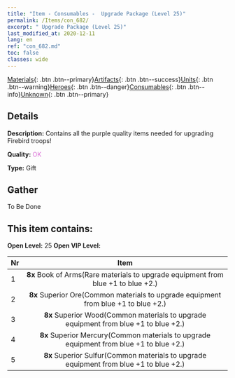```yaml
---
title: "Item - Consumables -  Upgrade Package (Level 25)"
permalink: /Items/con_682/
excerpt: " Upgrade Package (Level 25)"
last_modified_at: 2020-12-11
lang: en
ref: "con_682.md"
toc: false
classes: wide
---
```

 [Materials](/Items/){: .btn .btn--primary}[Artifacts](/Items/Artifacts/){: .btn .btn--success}[Units](/Items/Units/){: .btn .btn--warning}[Heroes](/Items/Heroes/){: .btn .btn--danger}[Consumables](/Items/Consumables/){: .btn .btn--info}[Unknown](/Items/Unknown/){: .btn .btn--primary}

## Details
 **Description:** Contains all the purple quality items needed for upgrading Firebird troops!

 **Quality:** <span style="color: #DA70D6">OK</span>

 **Type:** Gift

## Gather

  To Be Done

## This item contains:

 **Open Level:** 25
 **Open VIP Level:** 

  | Nr |      Item    |
  |:---|:------------:|
  | 1 |  **8x** Book of Arms(Rare materials to upgrade equipment from blue +1 to blue +2.) | 
  | 2 |  **8x** Superior Ore(Common materials to upgrade equipment from blue +1 to blue +2.) | 
  | 3 |  **8x** Superior Wood(Common materials to upgrade equipment from blue +1 to blue +2.) | 
  | 4 |  **8x** Superior Mercury(Common materials to upgrade equipment from blue +1 to blue +2.) | 
  | 5 |  **8x** Superior Sulfur(Common materials to upgrade equipment from blue +1 to blue +2.) | 
